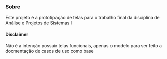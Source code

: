 ### Sobre

Este projeto é a prototipação de telas para o trabalho final
da disciplina de Análise e Projetos de Sistemas I


#### Disclaimer
Não é a intenção possuir telas funcionais, apenas
o modelo para ser feito a docmentação de casos de uso
como base


